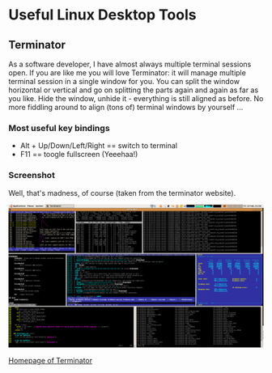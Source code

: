 # Useful Linux Desktop Tools

## Terminator

As a software developer, I have almost always multiple terminal sessions open. If you are like me you will love Terminator: it will manage multiple terminal session in a single window for you. You can split the window horizontal or vertical and go on splitting the parts again and again as far as you like. Hide the window, unhide it - everything is still  aligned as before. No more fiddling around to align (tons of) terminal windows by yourself ...

### Most useful key bindings

  * Alt + Up/Down/Left/Right == switch to terminal
  * F11 == toogle fullscreen (Yeeehaa!)

### Screenshot

Well, that's madness, of course (taken from the terminator website).

![terminator madness](./terminator-mad.png)

[Homepage of Terminator](http://gnometerminator.blogspot.co.at/p/introduction.html)

